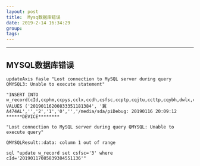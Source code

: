 ```yaml
---
layout: post  
title:  Mysq数据库错误  
date: 2019-2-14 16:34:29  
group:   
tags:   
---
```

---
## MYSQL数据库错误 ##
	updateAxis fasle "Lost connection to MySQL server during query QMYSQL3: Unable to execute statement" 

	"INSERT INTO w_record(cId,ccphm,ccpys,cclx,ccdh,csfsc,ccptp,cqjtu,ccttp,cqybh,dwlx,ccs) VALUES ('20190116200833351181384', '冀A474AL','','2','1','0','','/media/sda/piDebug: 20190116 20:09:12 ******DEVICE********

	"Lost connection to MySQL server during query QMYSQL: Unable to execute query" 

	QMYSQLResult::data: column 1 out of range

	sql "update w_record set csfsc='3' where cId='20190117085839384551136'"

 